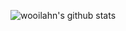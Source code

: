 ![wooilahn's github stats](https://github-readme-stats.vercel.app/api?username=wooilahn&show_icons=true)
